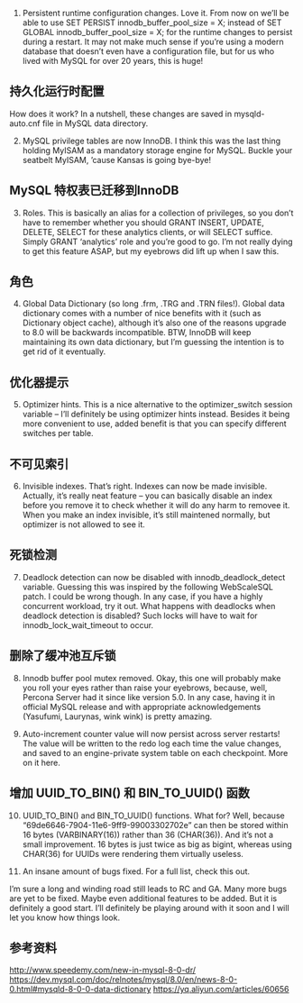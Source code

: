 1. Persistent runtime configuration changes. Love it. From now on we’ll be able to use SET PERSIST innodb_buffer_pool_size = X; instead of SET GLOBAL innodb_buffer_pool_size = X; for the runtime changes to persist during a restart. It may not make much sense if you’re using a modern database that doesn’t even have a configuration file, but for us who lived with MySQL for over 20 years, this is huge!

## 持久化运行时配置

How does it work? In a nutshell, these changes are saved in mysqld-auto.cnf file in MySQL data directory.

2. MySQL privilege tables are now InnoDB. I think this was the last thing holding MyISAM as a mandatory storage engine for MySQL. Buckle your seatbelt MyISAM, ’cause Kansas is going bye-bye!

## MySQL 特权表已迁移到InnoDB

3. Roles. This is basically an alias for a collection of privileges, so you don’t have to remember whether you should GRANT INSERT, UPDATE, DELETE, SELECT for these analytics clients, or will SELECT suffice. Simply GRANT ‘analytics’ role and you’re good to go. I’m not really dying to get this feature ASAP, but my eyebrows did lift up when I saw this.

## 角色

4. Global Data Dictionary (so long .frm, .TRG and .TRN files!). Global data dictionary comes with a number of nice benefits with it (such as Dictionary object cache), although it’s also one of the reasons upgrade to 8.0 will be backwards incompatible. BTW, InnoDB will keep maintaining its own data dictionary, but I’m guessing the intention is to get rid of it eventually.

## 优化器提示

5. Optimizer hints. This is a nice alternative to the optimizer_switch session variable – I’ll definitely be using optimizer hints instead. Besides it being more convenient to use, added benefit is that you can specify different switches per table.

## 不可见索引

6. Invisible indexes. That’s right. Indexes can now be made invisible. Actually, it’s really neat feature – you can basically disable an index before you remove it to check whether it will do any harm to removee it. When you make an index invisible, it’s still maintened normally, but optimizer is not allowed to see it.

## 死锁检测

7. Deadlock detection can now be disabled with innodb_deadlock_detect variable. Guessing this was inspired by the following WebScaleSQL patch. I could be wrong though. In any case, if you have a highly concurrent workload, try it out. What happens with deadlocks when deadlock detection is disabled? Such locks will have to wait for innodb_lock_wait_timeout to occur.

## 删除了缓冲池互斥锁

8. Innodb buffer pool mutex removed. Okay, this one will probably make you roll your eyes rather than raise your eyebrows, because, well, Percona Server had it since like version 5.0. In any case, having it in official MySQL release and with appropriate acknowledgements (Yasufumi, Laurynas, wink wink) is pretty amazing.

9. Auto-increment counter value will now persist across server restarts! The value will be written to the redo log each time the value changes, and saved to an engine-private system table on each checkpoint. More on it here.

## 增加 UUID_TO_BIN() 和 BIN_TO_UUID() 函数
10. UUID_TO_BIN() and BIN_TO_UUID() functions. What for? Well, because “69de6646-7904-11e6-9ff9-99003302702e” can then be stored within 16 bytes (VARBINARY(16)) rather than 36 (CHAR(36)). And it’s not a small improvement. 16 bytes is just twice as big as bigint, whereas using CHAR(36) for UUIDs were rendering them virtually useless.

11. An insane amount of bugs fixed. For a full list, check this out.

I’m sure a long and winding road still leads to RC and GA. Many more bugs are yet to be fixed. Maybe even additional features to be added. But it is definitely a good start. I’ll definitely be playing around with it soon and I will let you know how things look.


## 参考资料

http://www.speedemy.com/new-in-mysql-8-0-dr/
https://dev.mysql.com/doc/relnotes/mysql/8.0/en/news-8-0-0.html#mysqld-8-0-0-data-dictionary
https://yq.aliyun.com/articles/60656
